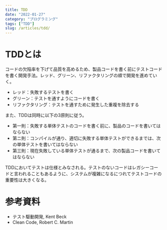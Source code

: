 ```yaml
---
title: TDD
date: "2022-01-27"
category: "プログラミング"
tags: ["TDD"]
slug: /articles/tdd/
---
```



# TDDとは
コードの欠陥率を下げて品質を高めるため、製品コードを書く前にテストコードを書く開発手法。レッド、グリーン、リファクタリングの順で開発を進めていく。

+ レッド：失敗するテストを書く
+ グリーン：テストを通すようにコードを書く
+ リファクタリング：テストを通すために発生した重複を除去する

また、TDDは同時に以下の3原則に従う。

+ 第一則：失敗する単体テストのコードを書く前に、製品のコードを書いてはならない
+ 第ニ則：コンパイルが通り、適切に失敗する単体テストができるまでは、次の単体テストを書いてはならない
+ 第三則：現在失敗している単体テストが通るまで、次の製品コードを書いてはならない

TDDにおいてテストは仕様とみなされる。テストのないコードはレガシーコードと言われることもあるように、システムが複雑になるにつれてテストコードの重要性は大きくなる。

# 参考資料
+ テスト駆動開発, Kent Beck
+ Clean Code, Robert C. Martin